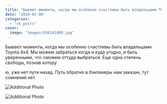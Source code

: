 ```yaml
---
title: "Бывают моменты, когда мы особенно счастливы быть владельцами Toyota 4x4. Мы можем забраться когда и..."
date: "2019-02-06"
categories: 
  - "vk_posts"
cover:
  image: "images/456241008.jpg"
---
```


Бывают моменты, когда мы особенно счастливы быть владельцами Toyota 4x4. Мы можем забраться когда и куда угодно, и быть уверенными, что сможем оттуда выбраться. Еще одна степень свободы, познав котору

<!--more--> ю, уже нет пути назад. Путь обратно в бэкпекеры нам заказан, тут сомнений нет.

![Additional Photo](https://vodpop.ru/wp-content/uploads/2023/07/456241009.jpg)

![Additional Photo](https://vodpop.ru/wp-content/uploads/2023/07/456241010.jpg)
